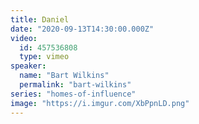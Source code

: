 ```yaml
---
title: Daniel
date: "2020-09-13T14:30:00.000Z"
video:
  id: 457536808
  type: vimeo
speaker:
  name: "Bart Wilkins"
  permalink: "bart-wilkins"
series: "homes-of-influence"
image: "https://i.imgur.com/XbPpnLD.png"
---
```


